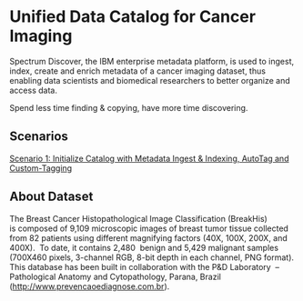 # Unified Data Catalog for Cancer Imaging


Spectrum Discover, the IBM enterprise metadata platform, is used to ingest, index, create and enrich metadata of a cancer imaging dataset, thus enabling data scientists and biomedical researchers to better organize and access data. 

Spend less time finding & copying, have more time discovering. 


## Scenarios

[Scenario 1: Initialize Catalog with Metadata Ingest & Indexing, AutoTag and Custom-Tagging](scenario1/index.md)


## About Dataset

The Breast Cancer Histopathological Image Classification (BreakHis) is composed of 9,109 microscopic images of breast tumor tissue collected from 82 patients using different magnifying factors (40X, 100X, 200X, and 400X).  To date, it contains 2,480  benign and 5,429 malignant samples (700X460 pixels, 3-channel RGB, 8-bit depth in each channel, PNG format). This database has been built in collaboration with the P&D Laboratory  – Pathological Anatomy and Cytopathology, Parana, Brazil (http://www.prevencaoediagnose.com.br).

